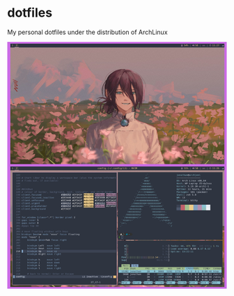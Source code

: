 # dotfiles
My personal dotfiles under the distribution of ArchLinux

![alt text](https://github.com/JonathanGDiaz/dotfiles/blob/main/img/firstRice.png?raw=true)
